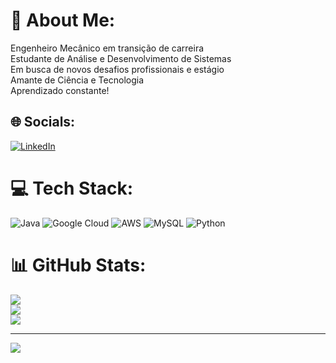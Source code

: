 # 💫 About Me:
Engenheiro Mecânico em transição de carreira<br>Estudante de Análise e Desenvolvimento de Sistemas<br>Em busca de novos desafios profissionais e estágio<br>Amante de Ciência e Tecnologia<br>Aprendizado constante!


## 🌐 Socials:
[![LinkedIn](https://img.shields.io/badge/LinkedIn-%230077B5.svg?logo=linkedin&logoColor=white)](https://linkedin.com/in/rodrigopece)

# 💻 Tech Stack:
![Java](https://img.shields.io/badge/java-%23ED8B00.svg?style=for-the-badge&logo=java&logoColor=white) ![Google Cloud](https://img.shields.io/badge/Google%20Cloud-%234285F4.svg?style=for-the-badge&logo=google-cloud&logoColor=white) ![AWS](https://img.shields.io/badge/AWS-%23FF9900.svg?style=for-the-badge&logo=amazon-aws&logoColor=white) ![MySQL](https://img.shields.io/badge/mysql-%2300f.svg?style=for-the-badge&logo=mysql&logoColor=white) ![Python](https://img.shields.io/badge/python-3670A0?style=for-the-badge&logo=python&logoColor=ffdd54)
# 📊 GitHub Stats:
![](https://github-readme-stats.vercel.app/api?username=RodrigoPece&theme=dark&hide_border=false&include_all_commits=false&count_private=false)<br/>
![](https://github-readme-streak-stats.herokuapp.com/?user=RodrigoPece&theme=dark&hide_border=false)<br/>
![](https://github-readme-stats.vercel.app/api/top-langs/?username=RodrigoPece&theme=dark&hide_border=false&include_all_commits=false&count_private=false&layout=compact)

---
[![](https://visitcount.itsvg.in/api?id=RodrigoPece&icon=0&color=0)](https://visitcount.itsvg.in)

<!-- Proudly created with GPRM ( https://gprm.itsvg.in ) -->
